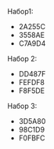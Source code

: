 Набор1:
* 2A255C
* 3558AE
* C7A9D4

Набор 2:
* DD487F
* FEFDF8
* F8F5DE

Набор 3:
* 3D5A80
* 98C1D9
* F0FBFC
